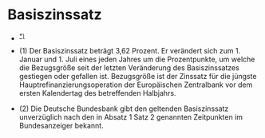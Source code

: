 # Basiszinssatz

- <a name="FnR.BJNR001950896BJNE024003377"></a><sup><a href="#BJNR001950896BJNE024003377" class="FnR">*)</a></sup> 

- (1) Der Basiszinssatz beträgt 3,62 Prozent. Er verändert sich zum 1. Januar und 1. Juli eines jeden Jahres um die Prozentpunkte, um welche die Bezugsgröße seit der letzten Veränderung des Basiszinssatzes gestiegen oder gefallen ist. Bezugsgröße ist der Zinssatz für die jüngste Hauptrefinanzierungsoperation der Europäischen Zentralbank vor dem ersten Kalendertag des betreffenden Halbjahrs.

- (2) Die Deutsche Bundesbank gibt den geltenden Basiszinssatz unverzüglich nach den in Absatz 1 Satz 2 genannten Zeitpunkten im Bundesanzeiger bekannt.

